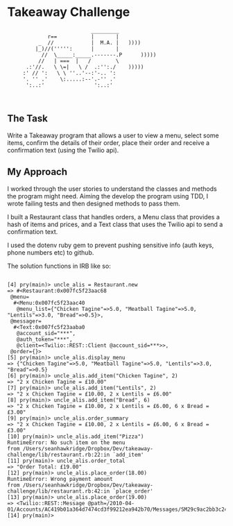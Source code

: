 Takeaway Challenge
==================

`````
                           _________
             r==           |       |
          _  //            |  M.A. |   ))))
         |_)//(''''':      |       |
           //  \_____:_____.-------.P      )))))
          //   | ===  |   /        \
      .:'//.   \ \=|   \ /  .:'':./    )))))
     :' // ':   \ \ ''..'--:'-.. ':
     '. '' .'    \:.....:--'.-'' .'
      ':..:'                ':..:'



`````

The Task
--------

Write a Takeaway program that allows a user to view a menu, select some items, confirm the details of their order, place their order and receive a confirmation text (using the Twilio api).

My Approach
-----------

I worked through the user stories to understand the classes and methods the program might need. Aiming the develop the program using TDD, I wrote failing tests and then designed methods to pass them.

I built a Restaurant class that handles orders, a Menu class that provides a hash of items and prices, and a Text class that uses the Twilio api to send a confirmation text.

I used the dotenv ruby gem to prevent pushing sensitive info (auth keys, phone numbers etc) to github.

The solution functions in IRB like so:

`````

[4] pry(main)> uncle_alis = Restaurant.new
=> #<Restaurant:0x007fc5f23aac68
 @menu=
  #<Menu:0x007fc5f23aac40
   @menu_list={"Chicken Tagine"=>5.0, "Meatball Tagine"=>5.0, "Lentils"=>3.0, "Bread"=>0.5}>,
 @messager=
  #<Text:0x007fc5f23aaba0
   @account_sid="***",
   @auth_token="***",
   @client=<Twilio::REST::Client @account_sid=***>>,
 @order={}>
[5] pry(main)> uncle_alis.display_menu
=> {"Chicken Tagine"=>5.0, "Meatball Tagine"=>5.0, "Lentils"=>3.0, "Bread"=>0.5}
[6] pry(main)> uncle_alis.add_item("Chicken Tagine", 2)
=> "2 x Chicken Tagine = £10.00"
[7] pry(main)> uncle_alis.add_item("Lentils", 2)
=> "2 x Chicken Tagine = £10.00, 2 x Lentils = £6.00"
[8] pry(main)> uncle_alis.add_item("Bread", 6)
=> "2 x Chicken Tagine = £10.00, 2 x Lentils = £6.00, 6 x Bread = £3.00"
[9] pry(main)> uncle_alis.order_summary
=> "2 x Chicken Tagine = £10.00, 2 x Lentils = £6.00, 6 x Bread = £3.00"
[10] pry(main)> uncle_alis.add_item("Pizza")
RuntimeError: No such item on the menu
from /Users/seanhawkridge/Dropbox/Dev/takeaway-challenge/lib/restaurant.rb:22:in `add_item'
[11] pry(main)> uncle_alis.order_total
=> "Order Total: £19.00"
[12] pry(main)> uncle_alis.place_order(18.00)
RuntimeError: Wrong payment amount
from /Users/seanhawkridge/Dropbox/Dev/takeaway-challenge/lib/restaurant.rb:42:in `place_order'
[13] pry(main)> uncle_alis.place_order(19.00)
=> <Twilio::REST::Message @path=/2010-04-01/Accounts/AC419b01a364d7474cd3f99212ea942b70/Messages/SM29c9ac2bb3c246a1bc5dfaf7d4d1aa14>
[14] pry(main)>


`````
